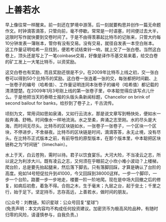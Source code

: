 # 上善若水

早上像往常一样醒来。前一刻还在梦境中游荡，后一刻就要构思并创作一篇无命题作文。时钟滴答滴答，只管向前，毫不停歇。常常是一时语塞，时间便过去大半，这限时写作就快要到交卷时间了。于是不由得羡慕起比特币的记账来，只管大约每10分钟发表一簿账本，管你有没有交易。没有交易，就径自发表一本空白账本。这工作量证明哈希一旦找到，便若考试结束铃一响，就上交了一张白卷。当然这白卷上，顶头还是写上了一笔coinbase交易，好像是译作币基交易来着，给交白卷的矿工发上一大笔比特币，以资奖励。

这交白卷也有奖励，而且奖励还很是不少。在2009年比特币上线之初，交一张白卷可以得到50个比特币的奖励。这白卷一张连着一张的交，每张都把时间戳、上一张卷子的编号（哈希值）、工作量证明连同本张卷子的编号（哈希值）都记载的清清楚楚。在2009年1月3号刚上线的第一张卷子里，中本聪觉得应该写点儿什么。于是他把当天的泰晤士报的头版头条新闻标题，Chancellor on brink of second bailout for banks，给抄到了卷子上，千古流传。

顷刻为文，常用词如思如泉涌，又如行云流水，那是说文章写到畅快处，便如水一般奔涌、舒畅。时间像水一样地流淌。水之至柔，奔涌之志至刚。水的尽头是大海，而时间无尽头。比特币的区块链如水，一张卷子一张卷子，一个区块一个区块，不停进步，不舍昼夜。比特币的区块链是时间，滴滴答答，永无止境，没有尽头。在比特币正式版本之前，有前导性的原型版本，在那个版本里，中本聪把区块链称之为“时间链”（timechain）。

水上于天，白云苍狗，需时以待。君子以饮食宴乐。大河大险，不当凌云之志，所以说之为利涉大川。既有凌云之志，又何须在乎眼前之小坎小难小波动？上楼梯，爬台阶，总是要先抬起腿来，然后落下脚去。只有落脚回踩，才算是确认了台阶的高度。宛如14号短促拉升到41000，今又回踩到38000这样。一步一个脚印，一步一个台阶。路要一步一步地走，楼要一阶一阶地爬。现在是中场大回撤之后的修复，如病后初愈，着急不得。合抱之木，生于毫末；九层之台，起于垒土；千里之行，始于足下。坚定持币，志存高远，上善若水，做时间的朋友。

(公众号：刘教链。知识星球：公众号回复“星球”) \
(免责声明：本文内容均不构成任何投资建议。加密货币为极高风险品种，有随时归零的风险，请谨慎参与，自我负责。)
